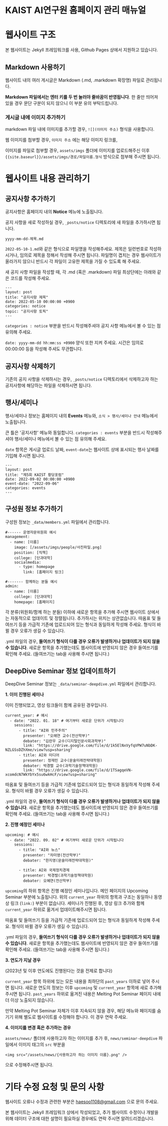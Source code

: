 # KAIST AI연구원 홈페이지 관리 매뉴얼

# 웹사이트 구조

본 웹사이트는 Jekyll 프레임워크를 사용, Github Pages 상에서 지원하고 있습니다.

## Markdown 사용하기

웹사이트 내의 여러 게시글은 Markdown (.md, .markdown 확장명) 파일로 관리됩니다.

**Markdown 파일에서는 엔터 키를 두 번 눌러야 줄바꿈이 반영됩니다**. 한 줄만 띄어져 있을 경우 문단 구분이 되지 않으니 이 부분 유의 부탁드립니다.

### 게시글 내에 이미지 추가하기

markdown 파일 내에 이미지를 추가할 경우, `![](이미지 주소)` 형식을 사용합니다.

웹 이미지를 첨부할 경우, `이미지 주소` 에는 해당 이미지 링크를,

이미지를 파일로 첨부할 경우, `assets/imgs` 폴더에 이미지를 업로드해주신 이후 `{{site.baseurl}}/assets/imgs/경로/파일이름.형식` 방식으로 첨부해 주시면 됩니다.


# 웹사이트 내용 관리하기

## 공지사항 추가하기

공지사항은 홈페이지 내의 **Notice** 메뉴에 노출됩니다.

공지 사항을 새로 작성하실 경우, `_posts/notice` 디렉토리에 새 파일을 추가하시면 됩니다.

`yyyy-mm-dd-제목.md`

`2022-05-10-1.md`와 같은 형식으로 파일명을 작성해주세요. 제목은 일련번호로 작성하시거나, 임의로 제목을 정해서 작성해 주시면 됩니다. 파일명이 겹치는 경우 웹사이트가 올라가지 않으니 반드시 각 파일이 고유한 제목을 가질 수 있도록 해 주세요.

새 공지 사항 파일을 작성할 때, 각 .md (혹은 .markdown) 파일 최상단에는 아래와 같은 코드를 작성해 주세요.

```
---
layout: post
title: "공지사항 제목"
date: 2022-05-10 00:00:00 +0900
categories: notice
topic: "공지사항 토픽"
---

```

`categories : notice` 부분을 반드시 작성해주셔야 공지 사항 메뉴에서 볼 수 있는 점 유의해 주세요.

`date: yyyy-mm-dd hh:mm:ss +0900` 양식 또한 지켜 주세요. 시간은 임의로 00:00:00 등을 작성해 주셔도 무관합니다.

## 공지사항 삭제하기

기존의 공지 사항을 삭제하시는 경우, `_posts/notice` 디렉토리에서 삭제하고자 하는 공지사항에 해당하는 파일을 삭제하시면 됩니다. 

## 행사/세미나

행사/세미나 정보는 홈페이지 내의 **Events** 메뉴와, `소식 > 행사/세미나 안내` 메뉴에서 노출됩니다.

큰 틀은 '공지사항' 메뉴와 동일합니다. `categories : events` 부분을 반드시 작성해주셔야 행사/세미나 메뉴에서 볼 수 있는 점 유의해 주세요.

`date` 항목은 게시글 업로드 날짜, `event-date`는 웹사이트 상에 표시되는 행사 날짜를 기입해 주시면 됩니다.

```
---
layout: post
title: "제5회 KAIST 황당포럼"
date: 2022-09-02 00:00:00 +0900
event-date: "2022-09-06"
categories: events
---

```

## 구성원 정보 추가하기

구성원 정보는 `_data/members.yml` 파일에서 관리합니다.

```
#------ 운영자문위원회 예시
management:
  - name: [이름]
    image: [/assets/imgs/people/사진파일.png]
    position: [직책]
    college: [단과대학]
    socialmedia:
      - type: homepage
        link: [홈페이지 링크]
```

```
#------- 함께하는 분들 예시
admin:
  - name: [이름]
    college: [단과대학]
    homepage: [홈페이지]
```

각 분류(위원회/함께 하는 분들) 이하에 새로운 항목을 추가해 주시면 웹사이트 상에서는 자동적으로 업데이트 및 정렬됩니다. 추가하시는 위치는 상관없습니다. 따옴표 및 들여쓰기 등을 가급적 기존에 업로드되어 있는 형식과 동일하게 작성해 주세요. 형식이 바뀔 경우 오류가 생길 수 있습니다.

.yml 파일의 경우, **들여쓰기 형식이 다를 경우 오류가 발생하거나 업데이트가 되지 않을 수 있습니다**. 새로운 항목을 추가했는데도 웹사이트에 반영되지 않은 경우 들여쓰기를 확인해 주세요. (들여쓰기는 tab을 사용해 주시면 됩니다.)

## DeepDive Seminar 정보 업데이트하기

DeepDive Seminar 정보는 `_data/seminar-deepdive.yml` 파일에서 관리합니다.

**1. 이미 진행된 세미나**

이미 진행되었고, 영상 링크들이 함께 공유된 경우입니다.

```
current_year: # 예시
  - date: "2022. 01. 18" # 여기부터 새로운 단위가 시작됩니다
    sessions:
      - title: "AI와 민주주의"
        presenter: "오헤연 교수(전산학부)"
        debater: "김란우 교수(디지털인문사회과학부)"
        link: "https://drive.google.com/file/d/1k5ElNxVyfqVPW7uNbDK-NZLGSsDZhXme/view?usp=sharing"
      - title: AI와 미디어
        presenter: 정재민 교수(문술미래전략대학원)
        debater: 박경렬 교수(과학기술정책대학원)
        link: "https://drive.google.com/file/d/1TSagqeVN-xcomdcN7WkYbYx5su6wkHcF/view?usp=sharing"
```

따옴표 및 들여쓰기 등을 가급적 기존에 업로드되어 있는 형식과 동일하게 작성해 주세요. 형식이 바뀔 경우 오류가 생길 수 있습니다.

.yml 파일의 경우, **들여쓰기 형식이 다를 경우 오류가 발생하거나 업데이트가 되지 않을 수 있습니다**. 새로운 항목을 추가했는데도 웹사이트에 반영되지 않은 경우 들여쓰기를 확인해 주세요. (들여쓰기는 tab을 사용해 주시면 됩니다.)

**2. 진행 예정인 세미나**

```
upcoming: # 예시
  - date: "2022. 09. 02" # 여기부터 새로운 단위가 시작됩니다
    sessions:
      - title: "AI와 뉴스"
        presenter: "차미영(전산학부)"
        debater: "한지영(문술미래전략대학원)"

      - title: AI와 국제정치경제
        presenter: 박경렬(과학기술정책대학원)
        debater: 오혜연(전산학부)
```

`upcoming`의 하위 항목은 진행 예정인 세미나입니다. 메인 페이지의 Upcoming Seminar 부분에 노출됩니다. 위의 `current_year` 하위의 항목과 구조는 동일하나 동영상 링크 (`link:`) 부분이 없습니다. 세미나가 진행된 후, 영상 링크 추가와 함께 `current_year` 하위로 옮겨서 업데이트해주시면 됩니다.

따옴표 및 들여쓰기 등을 가급적 기존에 업로드되어 있는 형식과 동일하게 작성해 주세요. 형식이 바뀔 경우 오류가 생길 수 있습니다.

.yml 파일의 경우, **들여쓰기 형식이 다를 경우 오류가 발생하거나 업데이트가 되지 않을 수 있습니다**. 새로운 항목을 추가했는데도 웹사이트에 반영되지 않은 경우 들여쓰기를 확인해 주세요. (들여쓰기는 tab을 사용해 주시면 됩니다.)

**3. 연도가 지날 경우**

(2023년 및 이후 연도에도 진행된다는 것을 전제로 합니다)

`current_year` 항목 하위에 있는 모든 내용을 최하단의 `past_years` 이하로 넣어 주시면 됩니다. 새로운 연도의 정보는 이후 `upcoming` 및 `current_year` 항목에 새로 추가해 주시면 됩니다. `past_years` 하위로 옮겨진 내용은 Melting Pot Seminar 페이지 내에 더 이상 노출되지 않습니다.

만약 Melting Pot Seminar 자체가 이후 지속되지 않을 경우, 해당 메뉴와 페이지를 숨기기 위해 별도로 웹사이트를 수정해야 합니다. 이 경우 연락 주세요.

**4. 이미지를 변경 혹은 추가하는 경우**

`assets/news/` 폴더에 사용하고자 하는 이미지를 추가 후, `news/seminar-deepdive` 파일에서 이미지 태그의 `src` 부분을 
```
<img src="/assets/news/{사용하고자 하는 이미지 이름}.png" />
```
으로 수정해주시면 됩니다.

# 기타 수정 요청 및 문의 사항

웹사이트 오류나 수정과 관련한 부분은 haesoo1108@gmail.com 으로 문의 주세요.

본 웹사이트는 Jekyll 프레임워크 상에서 작성되었고, 추가 웹사이트 수정이나 개발을 위해 데이터 구조에 대한 설명이 필요하실 경우에도 연락 주시면 알려드리겠습니다.
